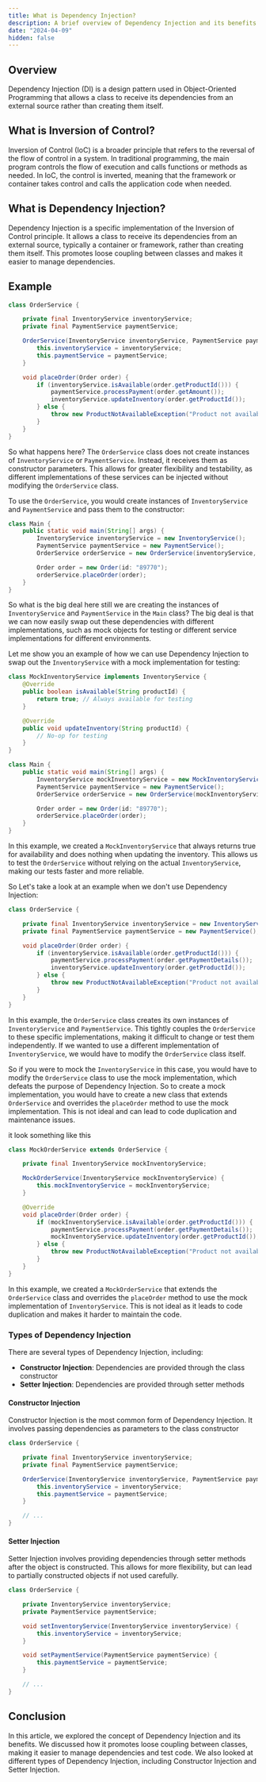 ```yaml
---
title: What is Dependency Injection?
description: A brief overview of Dependency Injection and its benefits.
date: "2024-04-09"
hidden: false
---
```


## Overview

Dependency Injection (DI) is a design pattern used in Object-Oriented Programming that allows a class to receive its dependencies from an external source rather than creating them itself.

## What is Inversion of Control?

Inversion of Control (IoC) is a broader principle that refers to the reversal of the flow of control in a system. In traditional programming, the main program controls the flow of execution and calls functions or methods as needed. In IoC, the control is inverted, meaning that the framework or container takes control and calls the application code when needed.

## What is Dependency Injection?

Dependency Injection is a specific implementation of the Inversion of Control principle. It allows a class to receive its dependencies from an external source, typically a container or framework, rather than creating them itself. This promotes loose coupling between classes and makes it easier to manage dependencies.

## Example

```java
class OrderService {

    private final InventoryService inventoryService;
    private final PaymentService paymentService;

    OrderService(InventoryService inventoryService, PaymentService paymentService) {
        this.inventoryService = inventoryService;
        this.paymentService = paymentService;
    }

    void placeOrder(Order order) {
        if (inventoryService.isAvailable(order.getProductId())) {
            paymentService.processPayment(order.getAmount());
            inventoryService.updateInventory(order.getProductId());
        } else {
            throw new ProductNotAvailableException("Product not available");
        }
    }
}
```

So what happens here? The `OrderService` class does not create instances of `InventoryService` or `PaymentService`. Instead, it receives them as constructor parameters. This allows for greater flexibility and testability, as different implementations of these services can be injected without modifying the `OrderService` class.

To use the `OrderService`, you would create instances of `InventoryService` and `PaymentService` and pass them to the constructor:

```java
class Main {
    public static void main(String[] args) {
        InventoryService inventoryService = new InventoryService();
        PaymentService paymentService = new PaymentService();
        OrderService orderService = new OrderService(inventoryService, paymentService);

        Order order = new Order(id: "89770");
        orderService.placeOrder(order);
    }
}
```

So what is the big deal here still we are creating the instances of `InventoryService` and `PaymentService` in the `Main` class? The big deal is that we can now easily swap out these dependencies with different implementations, such as mock objects for testing or different service implementations for different environments.

Let me show you an example of how we can use Dependency Injection to swap out the `InventoryService` with a mock implementation for testing:

```java
class MockInventoryService implements InventoryService {
    @Override
    public boolean isAvailable(String productId) {
        return true; // Always available for testing
    }

    @Override
    public void updateInventory(String productId) {
        // No-op for testing
    }
}

class Main {
    public static void main(String[] args) {
        InventoryService mockInventoryService = new MockInventoryService();
        PaymentService paymentService = new PaymentService();
        OrderService orderService = new OrderService(mockInventoryService, paymentService);

        Order order = new Order(id: "89770");
        orderService.placeOrder(order);
    }
}
```

In this example, we created a `MockInventoryService` that always returns true for availability and does nothing when updating the inventory. This allows us to test the `OrderService` without relying on the actual `InventoryService`, making our tests faster and more reliable.

So Let's take a look at an example when we don't use Dependency Injection:

```java
class OrderService {

    private final InventoryService inventoryService = new InventoryService();
    private final PaymentService paymentService = new PaymentService();

    void placeOrder(Order order) {
        if (inventoryService.isAvailable(order.getProductId())) {
            paymentService.processPayment(order.getPaymentDetails());
            inventoryService.updateInventory(order.getProductId());
        } else {
            throw new ProductNotAvailableException("Product not available");
        }
    }
}
```

In this example, the `OrderService` class creates its own instances of `InventoryService` and `PaymentService`. This tightly couples the `OrderService` to these specific implementations, making it difficult to change or test them independently. If we wanted to use a different implementation of `InventoryService`, we would have to modify the `OrderService` class itself.

So if you were to mock the `InventoryService` in this case, you would have to modify the `OrderService` class to use the mock implementation, which defeats the purpose of Dependency Injection. So to create a mock implementation, you would have to create a new class that extends `OrderService` and overrides the `placeOrder` method to use the mock implementation. This is not ideal and can lead to code duplication and maintenance issues.

it look something like this

```java
class MockOrderService extends OrderService {

    private final InventoryService mockInventoryService;

    MockOrderService(InventoryService mockInventoryService) {
        this.mockInventoryService = mockInventoryService;
    }

    @Override
    void placeOrder(Order order) {
        if (mockInventoryService.isAvailable(order.getProductId())) {
            paymentService.processPayment(order.getPaymentDetails());
            mockInventoryService.updateInventory(order.getProductId());
        } else {
            throw new ProductNotAvailableException("Product not available");
        }
    }
}
```

In this example, we created a `MockOrderService` that extends the `OrderService` class and overrides the `placeOrder` method to use the mock implementation of `InventoryService`. This is not ideal as it leads to code duplication and makes it harder to maintain the code.

### Types of Dependency Injection

There are several types of Dependency Injection, including:

- **Constructor Injection**: Dependencies are provided through the class constructor
- **Setter Injection**: Dependencies are provided through setter methods

#### Constructor Injection

Constructor Injection is the most common form of Dependency Injection. It involves passing dependencies as parameters to the class constructor

```java
class OrderService {

    private final InventoryService inventoryService;
    private final PaymentService paymentService;

    OrderService(InventoryService inventoryService, PaymentService paymentService) {
        this.inventoryService = inventoryService;
        this.paymentService = paymentService;
    }

    // ...
}
```

#### Setter Injection

Setter Injection involves providing dependencies through setter methods after the object is constructed. This allows for more flexibility, but can lead to partially constructed objects if not used carefully.

```java
class OrderService {

    private InventoryService inventoryService;
    private PaymentService paymentService;

    void setInventoryService(InventoryService inventoryService) {
        this.inventoryService = inventoryService;
    }

    void setPaymentService(PaymentService paymentService) {
        this.paymentService = paymentService;
    }

    // ...
}
```

## Conclusion

In this article, we explored the concept of Dependency Injection and its benefits. We discussed how it promotes loose coupling between classes, making it easier to manage dependencies and test code. We also looked at different types of Dependency Injection, including Constructor Injection and Setter Injection.
